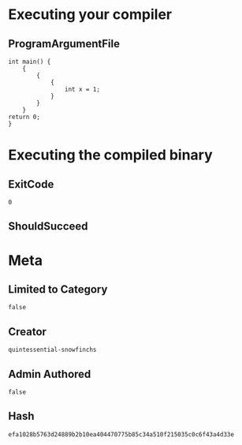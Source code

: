 # Executing your compiler

## ProgramArgumentFile

```
int main() {
    {
        {
            {
                int x = 1;
            }
        }
    }
return 0;
}
```

# Executing the compiled binary

## ExitCode

```
0
```

## ShouldSucceed

# Meta

## Limited to Category

```
false
```

## Creator

```
quintessential-snowfinchs
```

## Admin Authored

```
false
```

## Hash

```
efa1028b5763d24889b2b10ea404470775b85c34a510f215035c0c6f43a4d33e
```
